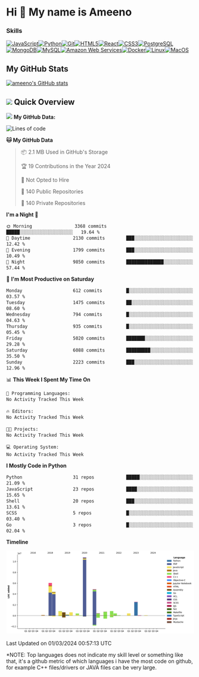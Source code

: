 Hi 👋 My name is Ameeno
=======================

### Skills

<p align="left">
<a href="https://developer.mozilla.org/en-US/docs/Web/JavaScript" target="_blank" rel="noreferrer"><img src="https://raw.githubusercontent.com/danielcranney/readme-generator/main/public/icons/skills/javascript-colored.svg" width="36" height="36" alt="JavaScript" /></a><a href="https://www.python.org/" target="_blank" rel="noreferrer"><img src="https://raw.githubusercontent.com/danielcranney/readme-generator/main/public/icons/skills/python-colored.svg" width="36" height="36" alt="Python" /></a><a href="https://git-scm.com/" target="_blank" rel="noreferrer"><img src="https://raw.githubusercontent.com/danielcranney/readme-generator/main/public/icons/skills/git-colored.svg" width="36" height="36" alt="Git" /></a><a href="https://developer.mozilla.org/en-US/docs/Glossary/HTML5" target="_blank" rel="noreferrer"><img src="https://raw.githubusercontent.com/danielcranney/readme-generator/main/public/icons/skills/html5-colored.svg" width="36" height="36" alt="HTML5" /></a><a href="https://reactjs.org/" target="_blank" rel="noreferrer"><img src="https://raw.githubusercontent.com/danielcranney/readme-generator/main/public/icons/skills/react-colored.svg" width="36" height="36" alt="React" /></a><a href="https://www.w3.org/TR/CSS/#css" target="_blank" rel="noreferrer"><img src="https://raw.githubusercontent.com/danielcranney/readme-generator/main/public/icons/skills/css3-colored.svg" width="36" height="36" alt="CSS3" /></a><a href="https://www.postgresql.org/" target="_blank" rel="noreferrer"><img src="https://raw.githubusercontent.com/danielcranney/readme-generator/main/public/icons/skills/postgresql-colored.svg" width="36" height="36" alt="PostgreSQL" /></a><a href="https://www.mongodb.com/" target="_blank" rel="noreferrer"><img src="https://raw.githubusercontent.com/danielcranney/readme-generator/main/public/icons/skills/mongodb-colored.svg" width="36" height="36" alt="MongoDB" /></a><a href="https://www.mysql.com/" target="_blank" rel="noreferrer"><img src="https://raw.githubusercontent.com/danielcranney/readme-generator/main/public/icons/skills/mysql-colored.svg" width="36" height="36" alt="MySQL" /></a><a href="https://aws.amazon.com" target="_blank" rel="noreferrer"><img src="https://raw.githubusercontent.com/danielcranney/readme-generator/main/public/icons/skills/aws-colored.svg" width="36" height="36" alt="Amazon Web Services" /></a><a href="https://www.docker.com/" target="_blank" rel="noreferrer"><img src="https://raw.githubusercontent.com/danielcranney/readme-generator/main/public/icons/skills/docker-colored.svg" width="36" height="36" alt="Docker" /></a><a href="https://www.linux.org" target="_blank" rel="noreferrer"><img src="https://raw.githubusercontent.com/danielcranney/readme-generator/main/public/icons/skills/linux-colored.svg" width="36" height="36" alt="Linux" /></a><a href="https://apple.com" target="_blank" rel="noreferrer"><img src="https://raw.githubusercontent.com/danielcranney/readme-generator/main/public/icons/skills/macos-colored.svg" width="36" height="36" alt="MacOS" /></a>
</p>

## <b>My GitHub Stats</b>

<a href="http://www.github.com/ameeno"><img src="https://github-readme-stats.vercel.app/api?username=ameeno&show_icons=true&hide=prs,contribs&title_color=0891b2&text_color=ffffff&icon_color=0891b2&bg_color=1c1917&hide_border=true&show_icons=true" alt="ameeno's GitHub stats" /></a>

<!-- <a href="https://github.com/ameeno" align="left"><img src="https://github-readme-stats.vercel.app/api/top-langs/?username=ameeno&langs_count=10&title_color=0891b2&text_color=ffffff&icon_color=0891b2&bg_color=1c1917&hide_border=true&locale=en&custom_title=Top%20%Languages" alt="Top Languages" /></a>
-->
## <img src="https://media.giphy.com/media/LPfvhoIwJj0u239wI9/giphy.gif" width="50"> Quick Overview
<img src="https://media.giphy.com/media/jUQHpQ3UjFBfRlQekP/giphy.gif" width="50"> **My GitHub Data:** 
<!--START_SECTION:waka-->
![Lines of code](https://img.shields.io/badge/From%20Hello%20World%20I%27ve%20Written-34.2%20million%20lines%20of%20code-blue)

**🐱 My GitHub Data** 

> 📦 2.1 MB Used in GitHub's Storage 
 > 
> 🏆 19 Contributions in the Year 2024
 > 
> 🚫 Not Opted to Hire
 > 
> 📜 140 Public Repositories 
 > 
> 🔑 140 Private Repositories 
 > 
**I'm a Night 🦉** 

```text
🌞 Morning                3368 commits        █████░░░░░░░░░░░░░░░░░░░░   19.64 % 
🌆 Daytime                2130 commits        ███░░░░░░░░░░░░░░░░░░░░░░   12.42 % 
🌃 Evening                1799 commits        ███░░░░░░░░░░░░░░░░░░░░░░   10.49 % 
🌙 Night                  9850 commits        ██████████████░░░░░░░░░░░   57.44 % 
```
📅 **I'm Most Productive on Saturday** 

```text
Monday                   612 commits         █░░░░░░░░░░░░░░░░░░░░░░░░   03.57 % 
Tuesday                  1475 commits        ██░░░░░░░░░░░░░░░░░░░░░░░   08.60 % 
Wednesday                794 commits         █░░░░░░░░░░░░░░░░░░░░░░░░   04.63 % 
Thursday                 935 commits         █░░░░░░░░░░░░░░░░░░░░░░░░   05.45 % 
Friday                   5020 commits        ███████░░░░░░░░░░░░░░░░░░   29.28 % 
Saturday                 6088 commits        █████████░░░░░░░░░░░░░░░░   35.50 % 
Sunday                   2223 commits        ███░░░░░░░░░░░░░░░░░░░░░░   12.96 % 
```


📊 **This Week I Spent My Time On** 

```text
💬 Programming Languages: 
No Activity Tracked This Week

🔥 Editors: 
No Activity Tracked This Week

🐱‍💻 Projects: 
No Activity Tracked This Week

💻 Operating System: 
No Activity Tracked This Week
```

**I Mostly Code in Python** 

```text
Python                   31 repos            █████░░░░░░░░░░░░░░░░░░░░   21.09 % 
JavaScript               23 repos            ████░░░░░░░░░░░░░░░░░░░░░   15.65 % 
Shell                    20 repos            ███░░░░░░░░░░░░░░░░░░░░░░   13.61 % 
SCSS                     5 repos             █░░░░░░░░░░░░░░░░░░░░░░░░   03.40 % 
Go                       3 repos             █░░░░░░░░░░░░░░░░░░░░░░░░   02.04 % 
```



**Timeline**

![Lines of Code chart](https://raw.githubusercontent.com/ameeno/ameeno/main/assets/bar_graph.png)


 Last Updated on 01/03/2024 00:57:13 UTC
<!--END_SECTION:waka-->


*NOTE: Top languages does not indicate my skill level or something like that, it's a github metric of which languages i have the most code on github, for example C++ files/drivers or JAVA files can be very large.
